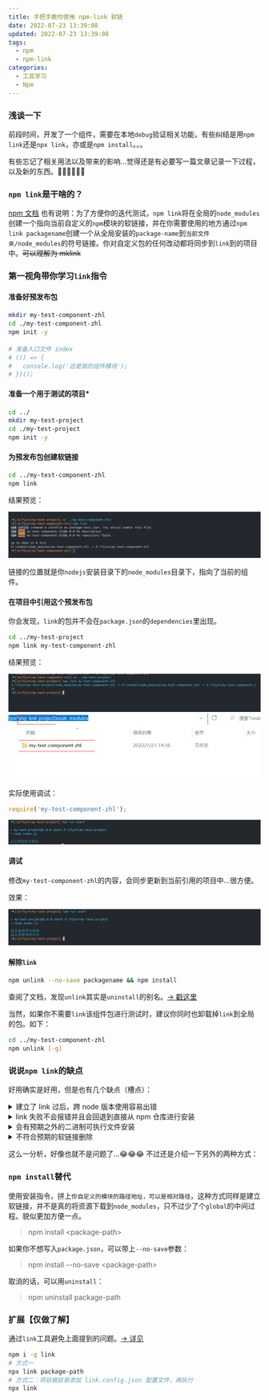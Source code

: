 ```yaml
---
title: 手把手教你使用 npm-link 软链
date: 2022-07-23 13:39:08
updated: 2022-07-23 13:39:08
tags:
  - npm
  - npm-link
categories:
  - 工具学习
  - Npm
---
```


### 浅谈一下

前段时间，开发了一个组件，需要在本地`debug`验证相关功能，有些纠结是用`npm link`还是`npx link`，亦或是`npm install`。。。

有些忘记了相关用法以及带来的影响...觉得还是有必要写一篇文章记录一下过程，以及新的东西。😮‍💨😮‍💨😮‍💨

### `npm link`是干啥的？

[npm 文档](https://docs.npmjs.com/cli/v7/commands/npm-link) 也有说明：为了方便你的迭代测试，`npm link`将在全局的`node_modules`创建一个指向当前自定义的`npm`模块的软链接，并在你需要使用的地方通过`npm link packagename`创建一个从全局安装的`package-name`到`当前文件夹/node_modules`的符号链接。你对自定义包的任何改动都将同步到`link`到的项目中。~~可以理解为 mklink~~

<!-- more -->

### 第一视角带你学习`link`指令

#### 准备好预发布包

```bash
mkdir my-test-component-zhl
cd ./my-test-component-zhl
npm init -y

# 准备入口文件 index
# (() => {
#   console.log('这是我的组件模块');
# })();
```

#### 准备一个用于测试的项目\*

```bash
cd ../
mkdir my-test-project
cd ./my-test-project
npm init -y
```

#### 为预发布包创建软链接

```bash
cd ../my-test-component-zhl
npm link
```

结果预览：

[![npm-link-p1](/images/share/npm-link/p1.png)](/images/share/npm-link/p1.png)

链接的位置就是你`nodejs`安装目录下的`node_modules`目录下，指向了当前的组件。

#### 在项目中引用这个预发布包

你会发现，`link`的包并不会在`package.json`的`dependencies`里出现。

```bash
cd ../my-test-project
npm link my-test-component-zhl
```

结果预览：

[![npm-link-p2](/images/share/npm-link/p2.png)](/images/share/npm-link/p2.png)
[![npm-link-p3](/images/share/npm-link/p3.png)](/images/share/npm-link/p3.png)

实际使用调试：

```javascript
require('my-test-component-zhl');
```

[![npm-link-p4](/images/share/npm-link/p4.png)](/images/share/npm-link/p4.png)

#### 调试

修改`my-test-component-zhl`的内容，会同步更新到当前引用的项目中...很方便。

效果：

[![npm-link-p5](/images/share/npm-link/p5.png)](/images/share/npm-link/p5.png)

#### 解除`link`

```bash
npm unlink --no-save packagename && npm install
```

查阅了文档，发现`unlink`其实是`uninstall`的别名。[-> 戳这里](https://docs.npmjs.com/cli/v7/commands/npm-uninstall)

当然，如果你不需要`link`该组件包进行测试时，建议你同时也卸载掉`link`到全局的包。如下：

```bash
cd ../my-test-component-zhl
npm unlink [-g]
```

### 说说`npm link`的缺点

好用确实是好用，但是也有几个缺点（槽点）：

<details>
<summary>建立了 link 过后，跨 node 版本使用容易出错</summary>

其实这个在我本机上没有遇到，前面测试的时候，细心的伙伴可能也发现了，`link`的`global`地址并没有带`node`版本信息（并不是在`nvm/nodeversion/node_modules`下，意味着我换一个`node`的版本，软链接仍然是存在且有效的。😮‍💨😮‍💨😮‍💨 如何做到的？~~小伙伴可以自己验证一下是否可行~~

配置`npm`的全局安装位置：

> npm config set prefix xxx

</details>

<details>
<summary>link 失败不会报错并且会回退到直接从 npm 仓库进行安装</summary>

这个确实，如果`link`本地预发布包失败，`npm`会全局安装一个你`link 的 packagename`包，然后再建立软链接，如果`npm-registry`仓库也没有这个包，才会抛异常。💀💀💀 ~~潜在问题，不容易发现，当然你可以通过为自己模块添加私有前缀避免这一问题~~

</details>

<details>
<summary>会有预期之外的二进制可执行文件安装</summary>

`通过 npm uninstall -g packagename`可以同时卸载全局包和它的二进制执行文件。那么根据`unlink`是`uninstall`的别名，可以很容易推出另外一个等价指令：

> npm unlink \[-g\]

</details>

<details>
<summary>不符合预期的软链接删除</summary>

每一次的`npm link`，都是一次**重新建立软链接**的过程，这个过程会取消之前已经链接的包。

如果你想同时保留多个包的软链接，记得同时`link`多个：

> npm link ../packageA ../packageB

</details>

这么一分析，好像也就不是问题了...😂😂😂 不过还是介绍一下另外的两种方式：

### `npm install`替代

使用安装指令，拼上`你自定义的模块的路径地址，可以是相对路径`，这种方式同样是建立软链接，并不是真的将资源下载到`node_modules`，只不过少了个`global`的中间过程。貌似更加方便一点。

> npm install \<package-path\>

如果你不想写入`package.json`，可以带上`--no-save`参数：

> npm install --no-save \<package-path\>

取消的话，可以用`uninstall`：

> npm uninstall package-path

### 扩展【仅做了解】

通过`link`工具避免上面提到的问题。[-> 详见](https://github.com/privatenumber/link)

```bash
npm i -g link
# 方式一
npx link package-path
# 方式二：项目根目录添加 link.config.json 配置文件，再执行
npx link
```
